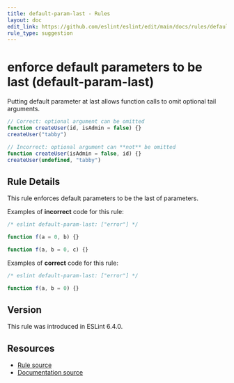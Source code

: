 ```yaml
---
title: default-param-last - Rules
layout: doc
edit_link: https://github.com/eslint/eslint/edit/main/docs/rules/default-param-last.md
rule_type: suggestion
---
```

<!-- Note: No pull requests accepted for this file. See README.md in the root directory for details. -->

# enforce default parameters to be last (default-param-last)

Putting default parameter at last allows function calls to omit optional tail arguments.

```js
// Correct: optional argument can be omitted
function createUser(id, isAdmin = false) {}
createUser("tabby")

// Incorrect: optional argument can **not** be omitted
function createUser(isAdmin = false, id) {}
createUser(undefined, "tabby")
```

## Rule Details

This rule enforces default parameters to be the last of parameters.

Examples of **incorrect** code for this rule:

```js
/* eslint default-param-last: ["error"] */

function f(a = 0, b) {}

function f(a, b = 0, c) {}
```

Examples of **correct** code for this rule:

```js
/* eslint default-param-last: ["error"] */

function f(a, b = 0) {}
```

## Version

This rule was introduced in ESLint 6.4.0.

## Resources

* [Rule source](https://github.com/eslint/eslint/tree/HEAD/lib/rules/default-param-last.js)
* [Documentation source](https://github.com/eslint/eslint/tree/HEAD/docs/rules/default-param-last.md)
